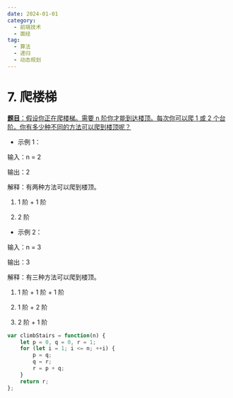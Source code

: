 ```yaml
---
date: 2024-01-01
category:
  - 前端技术
  - 面经
tag:
  - 算法
  - 递归
  - 动态规划
---
```


# 7. 爬楼梯

[**题目**：假设你正在爬楼梯。需要 n 阶你才能到达楼顶。每次你可以爬 1 或 2 个台阶。你有多少种不同的方法可以爬到楼顶呢？](https://leetcode.cn/problems/climbing-stairs/description/)

- 示例 1：

输入：n = 2

输出：2

解释：有两种方法可以爬到楼顶。

1. 1 阶 + 1 阶

2. 2 阶

- 示例 2：

输入：n = 3

输出：3

解释：有三种方法可以爬到楼顶。

1. 1 阶 + 1 阶 + 1 阶

2. 1 阶 + 2 阶

3. 2 阶 + 1 阶

```js
var climbStairs = function(n) {
    let p = 0, q = 0, r = 1;
    for (let i = 1; i <= n; ++i) {
        p = q;
        q = r;
        r = p + q;
    }
    return r;
};
```